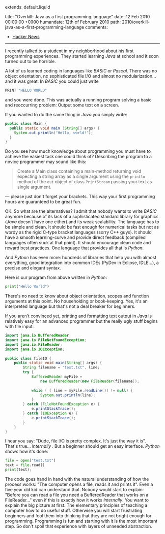 extends: default.liquid

title:	    "Overkill: Java as a first programming language"
date:       12  Feb 2010 00:00:00 +0000
humandate:  12th of February 2010
path:       2010/overkill-java-as-a-first-programming-language
comments:
  - <a href="https://news.ycombinator.com/item?id=13926407">Hacker News</a>
---

I recently talked to a student in my neighborhood about his first programming
experiences. They started learning *Java* at school and it soon turned out to be
horrible.

A lot of us learned coding in languages like *BASIC* or *Pascal*. There was no
object orientation, no sophisticated file I/O and almost no
modularization... and it was great. In *BASIC* you could just write

```python
PRINT "HELLO WORLD"
```

and you were done. This was actually a running program solving a basic and
reoccurring problem: Output some text on a screen.

If you wanted to do the same thing in *Java* you simply write:

```java
public class Main { 
  public static void main (String[] args) {
    System.out.println("Hello, world!"); 
  }
}
```


Do you see how much knowledge about programming you must have to achieve the
easiest task one could think of? Describing the program to a novice programmer
may sound like this:

> Create a Main class containing a main-method returning void expecting a
> string array as a single argument using the `println` method of the `out` object of
> class `PrintStream` passing your text as single argument.

&mdash; please just don't forget your brackets. This way your first programming hours are guaranteed to
be great fun.

OK. So what are the alternatives? I admit that nobody wants to write *BASIC*
anymore because of its lack of a sophisticated standard library for graphics
(*Java* doesn't have one either) and its weak scalability. The language has to
be simple and clean. It should be fast enough for numerical tasks but not as
wordy as the rigid C-type bracket languages (sorry C++ guys). It should have a
smooth learning-curve and provide direct feedback (compiled languages often
suck at that point). It should encourage clean code and reward best practices.
One language that provides all that is _*Python*_.

And *Python* has even more: hundreds of libraries that help you with almost
everything, good integration into common IDEs (PyDev in Eclipse, IDLE...), a
precise and elegant syntax.

Here is our program from above written in *Python*:

```python
print("Hello World")
```

There's no need to know about object orientation, scopes and function
arguments at this point. No householding or book-keeping. Yes, it's an
interpreted language but that's not a deal breaker for beginners.

If you aren't convinced yet, printing and formatting text output in *Java* is
relatively easy for an advanced programmer but the really ugly stuff begins
with file input:

```java
import java.io.BufferedReader; 
import java.io.FileNotFoundException; 
import java.io.FileReader; 
import java.io.IOException; 
 
public class fileIO { 
    public static void main(String[] args) { 
        String filename = "test.txt", line; 
        try { 
            BufferedReader myFile = 
                new BufferedReader(new FileReader(filename)); 
            
            while ( ( line = myFile.readLine()) != null) { 
                System.out.println(line);
            } 
        } catch (FileNotFoundException e) { 
            e.printStackTrace(); 
        } catch (IOException e) { 
            e.printStackTrace(); 
        } 
    } 
} 
```

I hear you say: "Dude, file I/O is pretty complex. It's just the way it is".
That's true... _internally_ . But a beginner should get an easy interface. *Python*
shows how it's done:

```python
file = open("test.txt")
text = file.read()
print(text);
```

The code goes hand in hand with the natural understanding of how the process
works: "The computer opens a file, reads it and prints it". Even a five year
old kid can understand that. Nobody would start to explain: "Before you can
read a file you need a BufferedReader that works on a FileReader..." even if
this is exactly how it works _internally_. You want to explain the big picture
at first. The elementary principles of teaching a computer how to do useful
stuff. Otherwise you will start frustrating beginners and fool them into
thinking that they are not bright enough for programming. Programming is fun
and starting with it is the most important step. So don't spoil that
experience with layers of unneeded abstraction.


